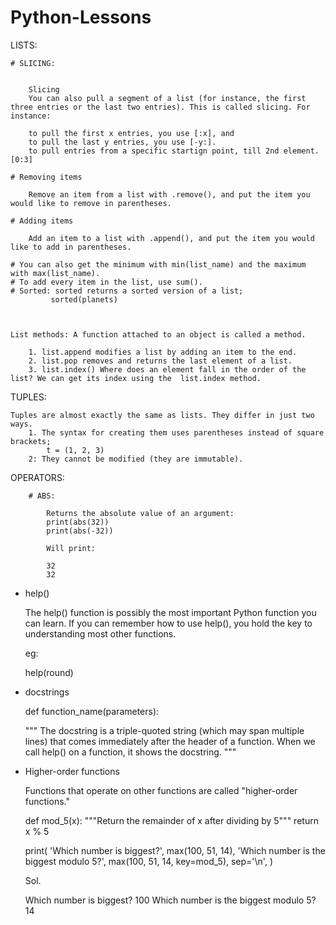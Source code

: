 # Python-Lessons


LISTS:

    # SLICING:


        Slicing
        You can also pull a segment of a list (for instance, the first three entries or the last two entries). This is called slicing. For instance:

        to pull the first x entries, you use [:x], and
        to pull the last y entries, you use [-y:].
        to pull entries from a specific startign point, till 2nd element. [0:3]

    # Removing items
        
        Remove an item from a list with .remove(), and put the item you would like to remove in parentheses.

    # Adding items

        Add an item to a list with .append(), and put the item you would like to add in parentheses.

    # You can also get the minimum with min(list_name) and the maximum with max(list_name).
    # To add every item in the list, use sum().
    # Sorted: sorted returns a sorted version of a list;
             sorted(planets)



    List methods: A function attached to an object is called a method.

        1. list.append modifies a list by adding an item to the end.
        2. list.pop removes and returns the last element of a list.
        3. list.index() Where does an element fall in the order of the list? We can get its index using the  list.index method.



TUPLES:

    Tuples are almost exactly the same as lists. They differ in just two ways.
        1. The syntax for creating them uses parentheses instead of square brackets;
            t = (1, 2, 3)
        2: They cannot be modified (they are immutable).



OPERATORS:


        # ABS:

            Returns the absolute value of an argument:
            print(abs(32))
            print(abs(-32))

            Will print:

            32
            32

        
* help()

    The help() function is possibly the most important Python function you can learn. If you can remember how to use help(), you hold the key to understanding most other functions.

    eg:

    help(round)


* docstrings


    def function_name(parameters):

    """ The docstring is a triple-quoted string (which may span multiple lines) that comes immediately after the header of a function. When we call help() on a function, it shows the docstring.
    """



* Higher-order functions

    Functions that operate on other functions are called "higher-order functions." 

    def mod_5(x):
    """Return the remainder of x after dividing by 5"""
    return x % 5

    print(
    'Which number is biggest?',
    max(100, 51, 14),
    'Which number is the biggest modulo 5?',
    max(100, 51, 14, key=mod_5),
    sep='\n',
    )


    Sol.

    Which number is biggest?
    100
    Which number is the biggest modulo 5?
    14


